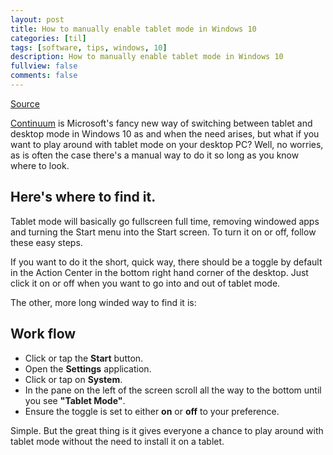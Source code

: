 ```yaml
---
layout: post
title: How to manually enable tablet mode in Windows 10
categories: [til]
tags: [software, tips, windows, 10]
description: How to manually enable tablet mode in Windows 10
fullview: false
comments: false
---
```


[Source][source] 

[Continuum][continuum] is Microsoft's fancy new way of switching between tablet and desktop mode in Windows 10 as and when the need arises, but what if you want to play around with tablet mode on your desktop PC? Well, no worries, as is often the case there's a manual way to do it so long as you know where to look.

## Here's where to find it.

Tablet mode will basically go fullscreen full time, removing windowed apps and turning the Start menu into the Start screen. To turn it on or off, follow these easy steps.

If you want to do it the short, quick way, there should be a toggle by default in the Action Center in the bottom right hand corner of the desktop. Just click it on or off when you want to go into and out of tablet mode.

The other, more long winded way to find it is:

## Work flow

- Click or tap the **Start** button.
- Open the **Settings** application.
- Click or tap on **System**.
- In the pane on the left of the screen scroll all the way to the bottom until you see **"Tablet Mode"**.
- Ensure the toggle is set to either **on** or **off** to your preference.

Simple. But the great thing is it gives everyone a chance to play around with tablet mode without the need to install it on a tablet.

[continuum]: http://www.windowscentral.com/continuum
[source]: http://www.windowscentral.com/how-force-tablet-mode-windows-10
